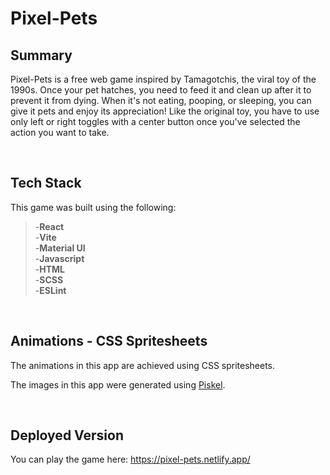 # Pixel-Pets

## Summary

Pixel-Pets is a free web game inspired by Tamagotchis, the viral toy of the 1990s. Once your pet hatches, you need to feed it and clean up after it to prevent it from dying. When it's not eating, pooping, or sleeping, you can give it pets and enjoy its appreciation! Like the original toy, you have to use only left or right toggles with a center button once you've selected the action you want to take.    

<br>

## Tech Stack

This game was built using the following:  

>-**React**  
>-**Vite**  
>-**Material UI**  
>-**Javascript**  
>-**HTML**  
>-**SCSS**  
>-**ESLint**  


<br>

## Animations - CSS Spritesheets

The animations in this app are achieved using CSS spritesheets. 
  
The images in this app were generated using [Piskel](https://www.piskelapp.com/p/create/sprite).
  
<br>

## Deployed Version

You can play the game here: https://pixel-pets.netlify.app/

